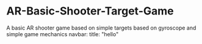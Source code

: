 # AR-Basic-Shooter-Target-Game
A basic AR shooter game based on simple targets based on gyroscope and simple game mechanics 
navbar: 
   title: "hello" 
   
